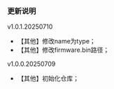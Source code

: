 ### 更新说明



v1.0.1.20250710

* 【其他】修改name为type；
* 【其他】修改firmware.bin路径；

v1.0.0.20250709

* 【其他】初始化仓库；
